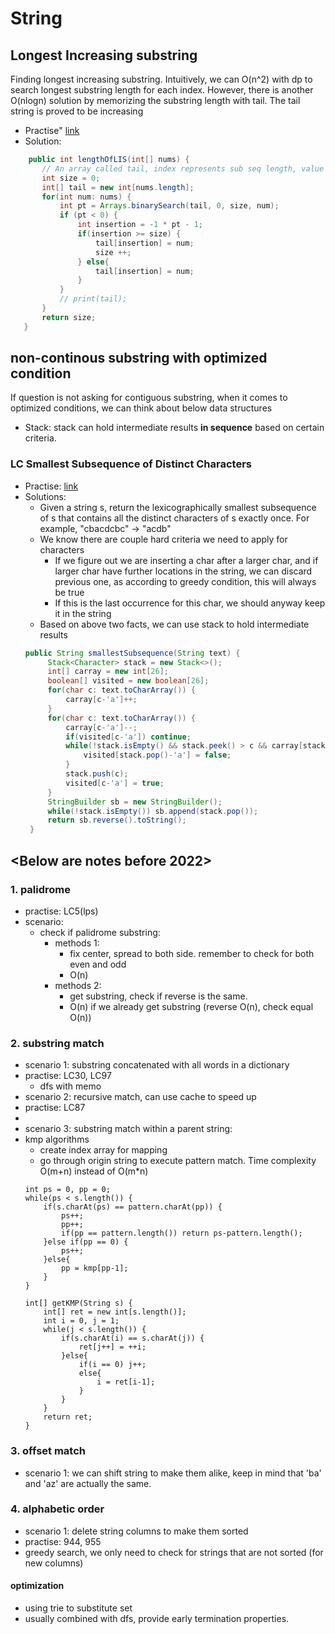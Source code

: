 # String

## Longest Increasing substring
Finding longest increasing substring. Intuitively, we can O(n^2) with dp to search longest substring length for each index. However, there is another O(nlogn) solution by memorizing the substring length with tail. The tail string is proved to be increasing
 - Practise" [link](https://leetcode.com/problems/longest-increasing-subsequence/)
 - Solution:
 ```java
     public int lengthOfLIS(int[] nums) {
        // An array called tail, index represents sub seq length, value indicates the smallest tail for subarray with this length
        int size = 0;
        int[] tail = new int[nums.length];
        for(int num: nums) {
            int pt = Arrays.binarySearch(tail, 0, size, num);
            if (pt < 0) {
                int insertion = -1 * pt - 1;
                if(insertion >= size) {
                    tail[insertion] = num;
                    size ++;
                } else{
                    tail[insertion] = num;
                }
            }
            // print(tail);
        }
        return size;
    }
 ```

## non-continous substring with optimized condition
If question is not asking for contiguous substring, when it comes to optimized conditions, we can think about below data structures
 - Stack: stack can hold intermediate results **in sequence** based on certain criteria. 
### LC Smallest Subsequence of Distinct Characters
 - Practise: [link](https://leetcode.com/problems/smallest-subsequence-of-distinct-characters/)
 - Solutions:
   - Given a string s, return the lexicographically smallest subsequence of s that contains all the distinct characters of s exactly once. For example, "cbacdcbc" -> "acdb"
   - We know there are couple hard criteria we need to apply for characters
     - If we figure out we are inserting a char after a larger char, and if larger char have further locations in the string, we can discard previous one, as according to greedy condition, this will always be true
     - If this is the last occurrence for this char, we should anyway keep it in the string
   - Based on above two facts, we can use stack to hold intermediate results
   ```java
   public String smallestSubsequence(String text) {
        Stack<Character> stack = new Stack<>();
        int[] carray = new int[26];
        boolean[] visited = new boolean[26];
        for(char c: text.toCharArray()) {
            carray[c-'a']++;
        }
        for(char c: text.toCharArray()) {
            carray[c-'a']--;
            if(visited[c-'a']) continue;
            while(!stack.isEmpty() && stack.peek() > c && carray[stack.peek()-'a'] > 0) {
                visited[stack.pop()-'a'] = false;
            }
            stack.push(c);
            visited[c-'a'] = true;
        }
        StringBuilder sb = new StringBuilder();
        while(!stack.isEmpty()) sb.append(stack.pop());
        return sb.reverse().toString();
    }
   ```




<Below are notes before 2022>
---------------------------------------------------------------------------------------------------------------------
### 1. palidrome
- practise: LC5(lps)
- scenario:
  - check if palidrome substring:
    - methods 1: 
      - fix center, spread to both side. remember to check for both even and odd
      - O(n)
    - methods 2: 
      - get substring, check if reverse is the same.
      - O(n) if we already get substring (reverse O(n), check equal O(n))
      
      
      
 ### 2. substring match
 
 - scenario 1: substring concatenated with all words in a dictionary
  - practise: LC30, LC97
    - dfs with memo
 - scenario 2: recursive match, can use cache to speed up
  - practise: LC87
  - 
 - scenario 3: substring match within a parent string:
  - kmp algorithms
    - create index array for mapping
    - go through origin string to execute pattern match. Time complexity O(m+n) instead of O(m*n)
    ```
    int ps = 0, pp = 0;
    while(ps < s.length()) {
        if(s.charAt(ps) == pattern.charAt(pp)) {
            ps++;
            pp++;
            if(pp == pattern.length()) return ps-pattern.length();
        }else if(pp == 0) {
            ps++;
        }else{
            pp = kmp[pp-1];
        }
    }
    ```
    ```
    int[] getKMP(String s) {
        int[] ret = new int[s.length()];
        int i = 0, j = 1;
        while(j < s.length()) {
            if(s.charAt(i) == s.charAt(j)) {
                ret[j++] = ++i;
            }else{
                if(i == 0) j++;
                else{
                    i = ret[i-1];
                }
            }
        }
        return ret;
    }
    ```
 
 
 ### 3. offset match
 
 - scenario 1: we can shift string to make them alike, keep in mind that 'ba' and 'az' are actually the same.
 
 
 ### 4. alphabetic order
 
 - scenario 1: delete string columns to make them sorted
 - practise: 944, 955
  - greedy search, we only need to check for strings that are not sorted (for new columns) 




#### optimization
  - using trie to substitute set
  - usually combined with dfs, provide early termination properties.
